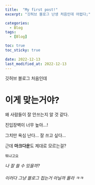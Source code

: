 ```yaml
---
title:  "My first post!"
excerpt: "깃허브 블로그 난생 처음인데 어렵다;"

categories:
  - Blog
tags:
  - [Blog]

toc: true
toc_sticky: true
 
date: 2022-12-13
last_modified_at: 2022-12-13
---
```


깃허브 블로그 처음인데
# 이게 맞는거야?


왜 사람들이 잘 안쓰는지 알 것 같다.


진입장벽이 너무 높아...!


그치만 욕심 난다... 잘 쓰고 싶다...

근데 **마크다운**도 제대로 모르는걸?

`뭐냐고요`

*나 잘 쓸 수 있을까?*

###### 이러다 그냥 블로그 접는거 아닐까 몰라 ㅋㅋ